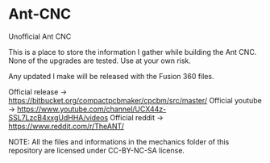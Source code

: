 # Ant-CNC
Unofficial Ant CNC

This is a place to store the information I gather while building the Ant CNC. None of the upgrades are tested. Use at your own risk.

Any updated I make will be released with the Fusion 360 files.

Official release -> https://bitbucket.org/compactpcbmaker/cpcbm/src/master/
Official youtube -> https://www.youtube.com/channel/UCX44z-SSL7LzcB4xxgUdHHA/videos
Official reddit  -> https://www.reddit.com/r/TheANT/

NOTE: All the files and informations in the mechanics folder of this repository are licensed under CC-BY-NC-SA license.
